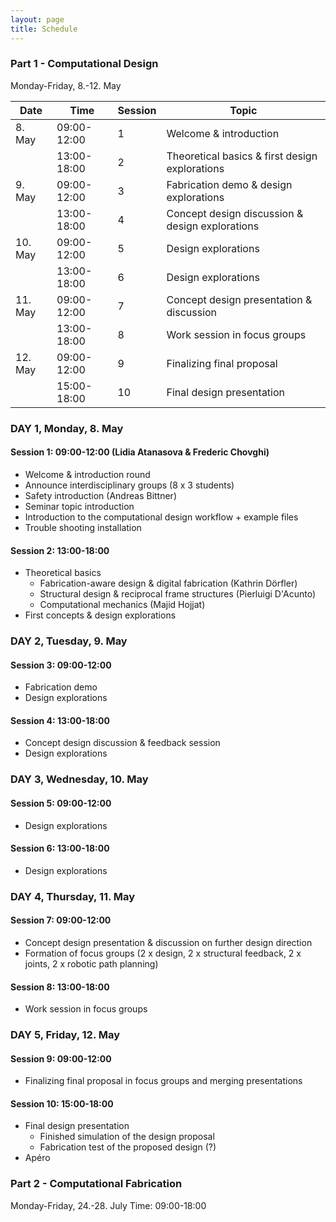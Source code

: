 ```yaml
---
layout: page
title: Schedule
---
```


### Part 1 - Computational Design 
Monday-Friday, 8.-12. May


| Date    | Time        | Session | Topic                                                 |
|---------|-------------|---------|-------------------------------------------------------|
|  8. May | 09:00-12:00 | 1       |  Welcome & introduction                               |
|         | 13:00-18:00 | 2       |  Theoretical basics & first design explorations       |
|  9. May | 09:00-12:00 | 3       |  Fabrication demo & design explorations               |
|         | 13:00-18:00 | 4       |  Concept design discussion & design explorations      |
| 10. May | 09:00-12:00 | 5       |  Design explorations                                  |
|         | 13:00-18:00 | 6       |  Design explorations                                  |
| 11. May | 09:00-12:00 | 7       |  Concept design presentation & discussion             |
|         | 13:00-18:00 | 8       |  Work session in focus groups                         |
| 12. May | 09:00-12:00 | 9       |  Finalizing final proposal                            |
|         | 15:00-18:00 | 10      |  Final design presentation                            |

### DAY 1, Monday, 8. May
#### Session 1: 09:00-12:00 (Lidia Atanasova & Frederic Chovghi)
* Welcome & introduction round 
* Announce interdisciplinary groups (8 x 3 students)
* Safety introduction (Andreas Bittner)
* Seminar topic introduction 
* Introduction to the computational design workflow + example files
* Trouble shooting installation

#### Session 2: 13:00-18:00
* Theoretical basics
    * Fabrication-aware design & digital fabrication (Kathrin Dörfler)
    * Structural design & reciprocal frame structures (Pierluigi D'Acunto)
    * Computational mechanics (Majid Hojjat)
* First concepts & design explorations

### DAY 2, Tuesday, 9. May
#### Session 3: 09:00-12:00
* Fabrication demo
* Design explorations

#### Session 4: 13:00-18:00
* Concept design discussion & feedback session
* Design explorations

### DAY 3, Wednesday, 10. May
#### Session 5: 09:00-12:00
* Design explorations

#### Session 6: 13:00-18:00
* Design explorations

### DAY 4, Thursday, 11. May
#### Session 7: 09:00-12:00
* Concept design presentation & discussion on further design direction
* Formation of focus groups (2 x design, 2 x structural feedback, 2 x joints, 2 x robotic path planning)

#### Session 8: 13:00-18:00
* Work session in focus groups

### DAY 5, Friday, 12. May
#### Session 9: 09:00-12:00
* Finalizing final proposal in focus groups and merging presentations

#### Session 10: 15:00-18:00
* Final design presentation
    * Finished simulation of the design proposal
    * Fabrication test of the proposed design (?)
* Apéro

### Part 2 - Computational Fabrication
Monday-Friday, 24.-28. July
Time: 09:00-18:00
